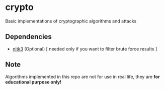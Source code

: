 crypto
======

Basic implementations of cryptographic algorithms and attacks


Dependencies
------------
* [nltk3](http://nltk.org/index.html) (Optional) [ needed only if you want to filter brute force results ]


Note
----

Algorithms implemented in this repo are not for use in real life, they are **for educational purpose only!**
